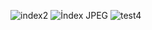 ![index2](https://github.com/user-attachments/assets/7a212f85-166a-4e9d-821c-af937649cb96)
![İndex JPEG](https://github.com/user-attachments/assets/516a13e4-c0c1-422e-91e6-bc243829faf5)
![test4](https://github.com/user-attachments/assets/2c1baa8b-c589-4acd-810e-77d7677efd58)
